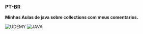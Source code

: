 ### PT-BR
**Minhas Aulas de java sobre collections com meus comentarios.** <br>

![UDEMY](https://img.shields.io/badge/Udemy-EC5252?style=for-the-badge&logo=Udemy&logoColor=white)
![JAVA](https://img.shields.io/badge/Java-ED8B00?style=for-the-badge&logo=openjdk&logoColor=white)

